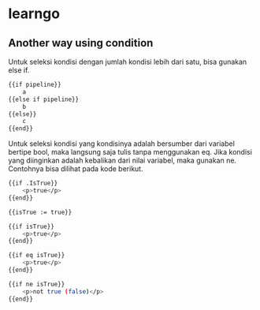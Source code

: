 # learngo

## Another way using condition


Untuk seleksi kondisi dengan jumlah kondisi lebih dari satu, bisa gunakan else if.

```bash
{{if pipeline}}
    a
{{else if pipeline}}
    b
{{else}}
    c
{{end}}
```
Untuk seleksi kondisi yang kondisinya adalah bersumber dari variabel bertipe bool, maka langsung saja tulis tanpa menggunakan eq. Jika kondisi yang diinginkan adalah kebalikan dari nilai variabel, maka gunakan ne. Contohnya bisa dilihat pada kode berikut.

```bash
{{if .IsTrue}}
    <p>true</p>
{{end}}

{{isTrue := true}}

{{if isTrue}}
    <p>true</p>
{{end}}

{{if eq isTrue}}
    <p>true</p>
{{end}}

{{if ne isTrue}}
    <p>not true (false)</p>
{{end}}
```